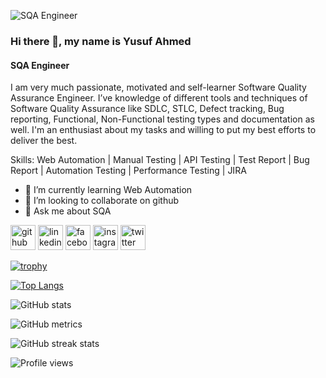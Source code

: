 ![SQA Engineer](https://scontent.xx.fbcdn.net/v/t1.15752-9/330875802_755426192579884_4185689690227244441_n.jpg?stp=dst-jpg_p206x206&_nc_cat=108&ccb=1-7&_nc_sid=aee45a&_nc_eui2=AeE97tmF4F6WqzlwMXan9ihVTZd8j8C8QytNl3yPwLxDKxAg0d0dtqxCgBWDK1BUDK20XuBibvjylRYtav-4LyTW&_nc_ohc=S_gC1D-AdtQAX9HkdQX&_nc_ad=z-m&_nc_cid=0&_nc_ht=scontent.xx&oh=03_AdRSyPi8tec0JKLYLPmLUaU81045W-2khtOnLQGAEhqr3Q&oe=6411B534)


### Hi there 👋, my name is Yusuf Ahmed
#### SQA Engineer

I am very much passionate, motivated and self-learner Software Quality Assurance Engineer.  I’ve knowledge of different tools and techniques of Software Quality Assurance like SDLC, STLC, Defect tracking, Bug reporting, Functional, Non-Functional testing types and documentation as well.  I'm an enthusiast about my tasks and willing to put my best efforts to deliver the best.

Skills: Web Automation | Manual Testing | API Testing | Test Report | Bug Report | Automation Testing | Performance Testing | JIRA

- 🌱 I’m currently learning Web Automation 
- 👯 I’m looking to collaborate on github 
- 💬 Ask me about SQA 


[<img src='https://cdn.jsdelivr.net/npm/simple-icons@3.0.1/icons/github.svg' alt='github' height='40'>](https://github.com/Yusuf-Hridoy)  [<img src='https://cdn.jsdelivr.net/npm/simple-icons@3.0.1/icons/linkedin.svg' alt='linkedin' height='40'>](https://www.linkedin.com/in/md-yusuf-ahmed/)  [<img src='https://cdn.jsdelivr.net/npm/simple-icons@3.0.1/icons/facebook.svg' alt='facebook' height='40'>](https://www.facebook.com/yousufahmed.ridoy.5)  [<img src='https://cdn.jsdelivr.net/npm/simple-icons@3.0.1/icons/instagram.svg' alt='instagram' height='40'>](https://www.instagram.com/yusuf_hridoy_/)  [<img src='https://cdn.jsdelivr.net/npm/simple-icons@3.0.1/icons/twitter.svg' alt='twitter' height='40'>](https://twitter.com/@Md_Yusuf_Ahmed)  

[![trophy](https://github-profile-trophy.vercel.app/?username=Yusuf-Hridoy)](https://github.com/ryo-ma/github-profile-trophy)

[![Top Langs](https://github-readme-stats.vercel.app/api/top-langs/?username=Yusuf-Hridoy)](https://github.com/anuraghazra/github-readme-stats)

![GitHub stats](https://github-readme-stats.vercel.app/api?username=Yusuf-Hridoy&show_icons=true)  

![GitHub metrics](https://metrics.lecoq.io/Yusuf-Hridoy)  

![GitHub streak stats](https://streak-stats.demolab.com/?user=Yusuf-Hridoy)  

![Profile views](https://gpvc.arturio.dev/Yusuf-Hridoy)  
